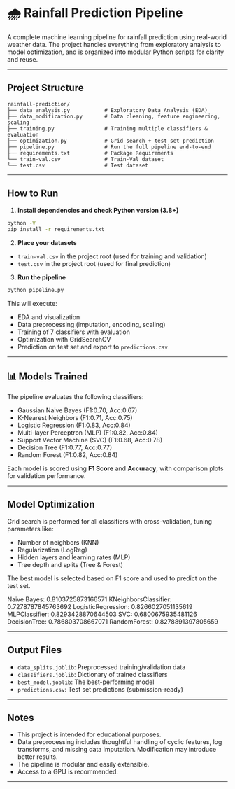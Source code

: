 # 🌧️ Rainfall Prediction Pipeline

A complete machine learning pipeline for rainfall prediction using real-world weather data. The project handles everything from exploratory analysis to model optimization, and is organized into modular Python scripts for clarity and reuse.

---

##  Project Structure

```
rainfall-prediction/
├── data_analysis.py           # Exploratory Data Analysis (EDA)
├── data_modification.py       # Data cleaning, feature engineering, scaling
├── training.py                # Training multiple classifiers & evaluation
├── optimization.py            # Grid search + test set prediction
├── pipeline.py                # Run the full pipeline end-to-end
├── requirements.txt           # Package Requirements
└── train-val.csv              # Train-Val dataset
└── test.csv                   # Test dataset
```

---

##  How to Run

1. **Install dependencies and check Python version (3.8+)**

```bash
python -V
pip install -r requirements.txt
```

2. **Place your datasets**

- `train-val.csv` in the project root (used for training and validation)
- `test.csv` in the project root (used for final prediction)

3. **Run the pipeline**

```bash
python pipeline.py
```

This will execute:

- EDA and visualization
- Data preprocessing (imputation, encoding, scaling)
- Training of 7 classifiers with evaluation
- Optimization with GridSearchCV
- Prediction on test set and export to `predictions.csv`

---

## 📊 Models Trained

The pipeline evaluates the following classifiers:

- Gaussian Naive Bayes           (F1:0.70, Acc:0.67)
- K-Nearest Neighbors            (F1:0.71, Acc:0.75)
- Logistic Regression            (F1:0.83, Acc:0.84)
- Multi-layer Perceptron (MLP)   (F1:0.82, Acc:0.84)
- Support Vector Machine (SVC)   (F1:0.68, Acc:0.78)
- Decision Tree                  (F1:0.77, Acc:0.77)
- Random Forest                  (F1:0.82, Acc:0.84)

Each model is scored using **F1 Score** and **Accuracy**, with comparison plots for validation performance.

---

## Model Optimization

Grid search is performed for all classifiers with cross-validation, tuning parameters like:

- Number of neighbors (KNN)
- Regularization (LogReg)
- Hidden layers and learning rates (MLP)
- Tree depth and splits (Tree & Forest)

The best model is selected based on F1 score and used to predict on the test set.

Naive Bayes:          0.8103725873166571
KNeighborsClassifier: 0.7278787845763692
LogisticRegression:   0.8266027051135619
MLPClassifier:        0.8293428870644503
SVC:                  0.6800675935481126
DecisionTree:         0.786803708667071
RandomForest:         0.8278891397805659

---

## Output Files

- `data_splits.joblib`: Preprocessed training/validation data
- `classifiers.joblib`: Dictionary of trained classifiers
- `best_model.joblib`: The best-performing model
- `predictions.csv`: Test set predictions (submission-ready)

---


##  Notes

- This project is intended for educational purposes.
- Data preprocessing includes thoughtful handling of cyclic features, log transforms, and missing data imputation. Modification may introduce better results.
- The pipeline is modular and easily extensible.
- Access to a GPU is recommended.

---



